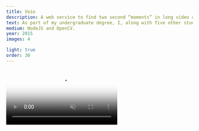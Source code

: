 ```yaml
---
title: Voio
description: A web service to find two second “moments” in long video clips.
text: As part of my undergraduate degree, I, along with five other students build Voio; a web service to find two second “moments” in long video clips.<br><br>Users were able to upload videos from GoPros and other life streaming devices and using Computer Vision we would identify the most interesting sections of film and surface them for sharing.<br><br>I designed and implemented the UI and UX and coordinated the whole project as project manager.<br><br>The project won the award for “Best Commercial Project”.
medium: NodeJS and OpenCV.
year: 2015
images: 4

light: true
order: 30
---
```


<video loop muted playsinline autoplay src="images/voio/video.mp4" poster="images/voio/video.jpg"></video>
